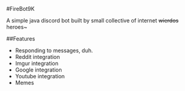 #FireBot9K

A simple java discord bot built by small collective of internet ~~wierdos~~ heroes~

##Features

* Responding to messages, duh.
* Reddit integration
* Imgur integration
* Google integration
* Youtube integration
* Memes